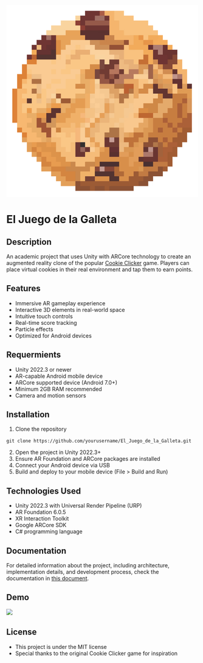 ![](/assets/galleta.png)

# El Juego de la Galleta

## Description

An academic project that uses Unity with ARCore technology to create an augmented reality clone of the popular [Cookie Clicker](https://store.steampowered.com/app/1454400/Cookie_Clicker/) game. Players can place virtual cookies in their real environment and tap them to earn points.

## Features

- Immersive AR gameplay experience
- Interactive 3D elements in real-world space
- Intuitive touch controls
- Real-time score tracking
- Particle effects
- Optimized for Android devices

## Requermients 

- Unity 2022.3 or newer
- AR-capable Android mobile device
- ARCore supported device (Android 7.0+)
- Minimum 2GB RAM recommended
- Camera and motion sensors

## Installation

1. Clone the repository

```
git clone https://github.com/yourusername/El_Juego_de_la_Galleta.git
```

2. Open the project in Unity 2022.3+
3. Ensure AR Foundation and ARCore packages are installed
4. Connect your Android device via USB
5. Build and deploy to your mobile device (File > Build and Run)


## Technologies Used

- Unity 2022.3 with Universal Render Pipeline (URP)
- AR Foundation 6.0.5
- XR Interaction Toolkit
- Google ARCore SDK
- C# programming language

## Documentation

For detailed information about the project, including architecture, implementation details, and development process, check the documentation in [this document](/doc/el_juego_de_la_galleta_documentation.pdf).

## Demo

![](/assets/demo.gif)

## License

- This project is under the MIT license
- Special thanks to the original Cookie Clicker game for inspiration